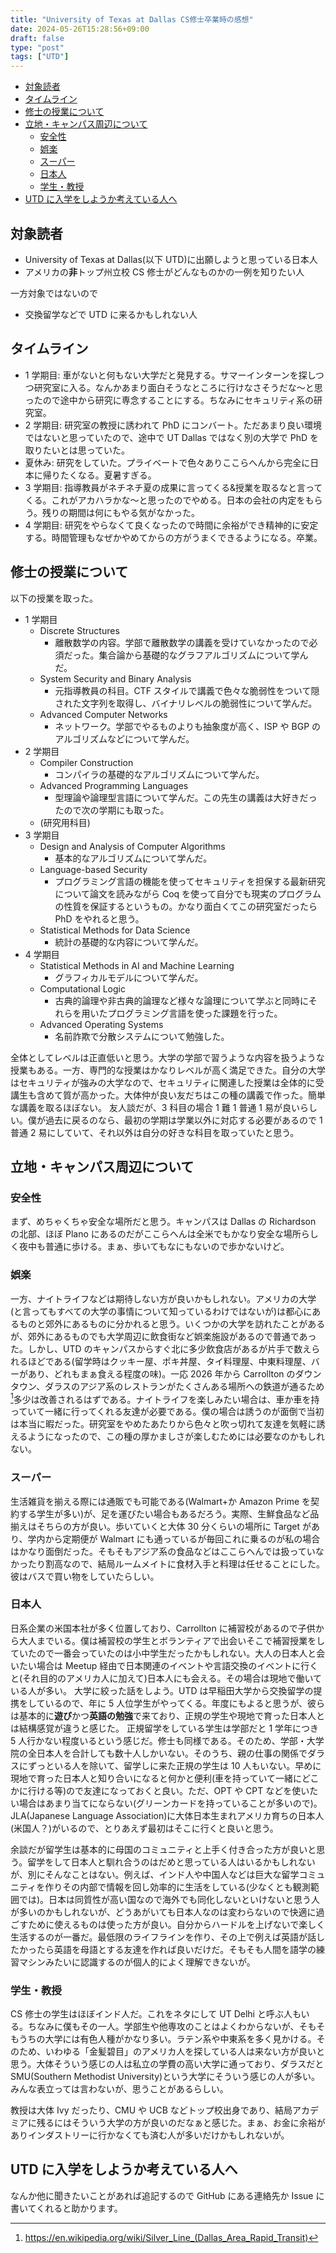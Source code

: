 ```yaml
---
title: "University of Texas at Dallas CS修士卒業時の感想"
date: 2024-05-26T15:28:56+09:00
draft: false
type: "post"
tags: ["UTD"]
---
```


<!-- TOC -->

- [対象読者](#対象読者)
- [タイムライン](#タイムライン)
- [修士の授業について](#修士の授業について)
- [立地・キャンパス周辺について](#立地キャンパス周辺について)
  - [安全性](#安全性)
  - [娯楽](#娯楽)
  - [スーパー](#スーパー)
  - [日本人](#日本人)
  - [学生・教授](#学生教授)
- [UTD に入学をしようか考えている人へ](#utd-に入学をしようか考えている人へ)

<!-- /TOC -->

## 対象読者

- University of Texas at Dallas(以下 UTD)に出願しようと思っている日本人
- アメリカの**非**トップ州立校 CS 修士がどんなものかの一例を知りたい人

一方対象ではないので

- 交換留学などで UTD に来るかもしれない人

## タイムライン

- 1 学期目: 車がないと何もない大学だと発見する。サマーインターンを探しつつ研究室に入る。なんかあまり面白そうなところに行けなさそうだな〜と思ったので途中から研究に専念することにする。ちなみにセキュリティ系の研究室。
- 2 学期目: 研究室の教授に誘われて PhD にコンバート。ただあまり良い環境ではないと思っていたので、途中で UT Dallas ではなく別の大学で PhD を取りたいとは思っていた。
- 夏休み: 研究をしていた。プライベートで色々ありここらへんから完全に日本に帰りたくなる。夏暑すぎる。
- 3 学期目: 指導教員がネチネチ夏の成果に言ってくる&授業を取るなと言ってくる。これがアカハラかな〜と思ったのでやめる。日本の会社の内定をもらう。残りの期間は何にもやる気がなかった。
- 4 学期目: 研究をやらなくて良くなったので時間に余裕ができ精神的に安定する。時間管理もなぜかやめてからの方がうまくできるようになる。卒業。

## 修士の授業について

以下の授業を取った。

- 1 学期目
  - Discrete Structures
    - 離散数学の内容。学部で離散数学の講義を受けていなかったので必須だった。集合論から基礎的なグラフアルゴリズムについて学んだ。
  - System Security and Binary Analysis
    - 元指導教員の科目。CTF スタイルで講義で色々な脆弱性をついて隠された文字列を取得し、バイナリレベルの脆弱性について学んだ。
  - Advanced Computer Networks
    - ネットワーク。学部でやるものよりも抽象度が高く、ISP や BGP のアルゴリズムなどについて学んだ。
- 2 学期目
  - Compiler Construction
    - コンパイラの基礎的なアルゴリズムについて学んだ。
  - Advanced Programming Languages
    - 型理論や論理型言語について学んだ。この先生の講義は大好きだったので次の学期にも取った。
  - (研究用科目)
- 3 学期目
  - Design and Analysis of Computer Algorithms
    - 基本的なアルゴリズムについて学んだ。
  - Language-based Security
    - プログラミング言語の機能を使ってセキュリティを担保する最新研究について論文を読みながら Coq を使って自分でも現実のプログラムの性質を保証するというもの。かなり面白くてこの研究室だったら PhD をやれると思う。
  - Statistical Methods for Data Science
    - 統計の基礎的な内容について学んだ。
- 4 学期目
  - Statistical Methods in AI and Machine Learning
    - グラフィカルモデルについて学んだ。
  - Computational Logic
    - 古典的論理や非古典的論理など様々な論理について学ぶと同時にそれらを用いたプログラミング言語を使った課題を行った。
  - Advanced Operating Systems
    - 名前詐欺で分散システムについて勉強した。

全体としてレベルは正直低いと思う。大学の学部で習うような内容を扱うような授業もある。一方、専門的な授業はかなりレベルが高く満足できた。自分の大学はセキュリティが強みの大学なので、セキュリティに関連した授業は全体的に受講生も含めて質が高かった。大体仲が良い友だちはこの種の講義で作った。簡単な講義を取るほぼない。
友人談だが、3 科目の場合 1 難 1 普通 1 易が良いらしい。僕が過去に戻るのなら、最初の学期は学業以外に対応する必要があるので 1 普通 2 易にしていて、それ以外は自分の好きな科目を取っていたと思う。

## 立地・キャンパス周辺について

### 安全性

まず、めちゃくちゃ安全な場所だと思う。キャンパスは Dallas の Richardson の北部、ほぼ Plano にあるのだがここらへんは全米でもかなり安全な場所らしく夜中も普通に歩ける。まぁ、歩いてもなにもないので歩かないけど。

### 娯楽

一方、ナイトライフなどは期待しない方が良いかもしれない。アメリカの大学(と言ってもすべての大学の事情について知っているわけではないが)は都心にあるものと郊外にあるものに分かれると思う。いくつかの大学を訪れたことがあるが、郊外にあるものでも大学周辺に飲食街など娯楽施設があるので普通であった。しかし、UTD のキャンパスからすぐ北に多少飲食店があるが片手で数えられるほどである(留学時はクッキー屋、ポキ丼屋、タイ料理屋、中東料理屋、バーがあり、どれもまぁ食える程度の味)。一応 2026 年から Carrollton のダウンタウン、ダラスのアジア系のレストランがたくさんある場所への鉄道が通るため[^silverline]多少は改善されるはずである。ナイトライフを楽しみたい場合は、車か車を持っていて一緒に行ってくれる友達が必要である。僕の場合は誘うのが面倒で当初は本当に暇だった。研究室をやめたあたりから色々と吹っ切れて友達を気軽に誘えるようになったので、この種の厚かましさが楽しむためには必要なのかもしれない。

[^silverline]: https://en.wikipedia.org/wiki/Silver_Line_(Dallas_Area_Rapid_Transit)

### スーパー

生活雑貨を揃える際には通販でも可能である(Walmart+か Amazon Prime を契約する学生が多い)が、足を運びたい場合もあるだろう。実際、生鮮食品など品揃えはそちらの方が良い。歩いていくと大体 30 分くらいの場所に Target があり、学内から定期便が Walmart にも通っているが毎回これに乗るのが私の場合はかなり面倒だった。そもそもアジア系の食品などはここらへんでは扱っていなかったり割高なので、結局ルームメイトに食材入手と料理は任せることにした。彼はバスで買い物をしていたらしい。

### 日本人

日系企業の米国本社が多く位置しており、Carrollton に補習校があるので子供から大人までいる。僕は補習校の学生とボランティアで出会いそこで補習授業をしていたので一番会っていたのは小中学生だったかもしれない。大人の日本人と会いたい場合は Meetup 経由で日本関連のイベントや言語交換のイベントに行くと(それ目的のアメリカ人に加えて)日本人にも会える。その場合は現地で働いている人が多い。
大学に絞った話をしよう。UTD は早稲田大学から交換留学の提携をしているので、年に 5 人位学生がやってくる。年度にもよると思うが、彼らは基本的に**遊び**かつ**英語の勉強**で来ており、正規の学生や現地で育った日本人とは結構感覚が違うと感じた。
正規留学をしている学生は学部だと 1 学年につき 5 人行かない程度いるという感じだ。修士も同様である。そのため、学部・大学院の全日本人を合計しても数十人しかいない。そのうち、親の仕事の関係でダラスにずっといる人を除いて、留学しに来た正規の学生は 10 人もいない。早めに現地で育った日本人と知り合いになると何かと便利(車を持っていて一緒にどこかに行ける等)ので友達になっておくと良い。ただ、OPT や CPT などを使いたい場合はあまり当てにならない(グリーンカードを持っていることが多いので)。JLA(Japanese Language Association)に大体日本生まれアメリカ育ちの日本人(米国人？)がいるので、とりあえず最初はそこに行くと良いと思う。

余談だが留学生は基本的に母国のコミュニティと上手く付き合った方が良いと思う。留学をして日本人と馴れ合うのはだめと思っている人はいるかもしれないが、別にそんなことはない。例えば、インド人や中国人などは巨大な留学コミュニティを作りその内部で情報を回し効率的に生活をしている(少なくとも観測範囲では)。日本は同質性が高い国なので海外でも同化しないといけないと思う人が多いのかもしれないが、どうあがいても日本人なのは変わらないので快適に過ごすために使えるものは使った方が良い。自分からハードルを上げないで楽しく生活するのが一番だ。最低限のライフラインを作り、その上で例えば英語が話したかったら英語を母語とする友達を作れば良いだけだ。そもそも人間を語学の練習マシンみたいに認識するのが個人的によく理解できないが。

### 学生・教授

CS 修士の学生はほぼインド人だ。これをネタにして UT Delhi と呼ぶ人もいる。ちなみに僕もその一人。学部生や他専攻のことはよくわからないが、そもそもうちの大学には有色人種がかなり多い。ラテン系や中東系を多く見かける。そのため、いわゆる「金髪碧目」のアメリカ人を探している人は来ない方が良いと思う。大体そういう感じの人は私立の学費の高い大学に通っており、ダラスだと SMU(Southern Methodist University)という大学にそういう感じの人が多い。みんな表立っては言わないが、思うことがあるらしい。

教授は大体 Ivy だったり、CMU や UCB などトップ校出身であり、結局アカデミアに残るにはそういう大学の方が良いのだなぁと感じた。まぁ、お金に余裕がありインダストリーに行かなくても済む人が多いだけかもしれないが。

## UTD に入学をしようか考えている人へ

なんか他に聞きたいことがあれば追記するので GitHub にある連絡先か Issue に書いてくれると助かります。
